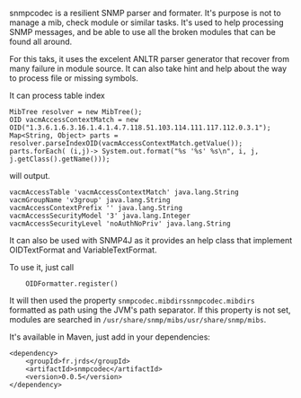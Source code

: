 snmpcodec is a resilient SNMP parser and formater. It's purpose is not to manage a mib, check module or similar tasks. It's used to help processing SNMP messages, and be able to use all the broken modules that can be found all around.

For this taks, it uses the excelent ANLTR parser generator that recover from many failure in module source. It can also take hint and help about the way to process file or missing symbols.

It can process table index

    MibTree resolver = new MibTree();
    OID vacmAccessContextMatch = new OID("1.3.6.1.6.3.16.1.4.1.4.7.118.51.103.114.111.117.112.0.3.1");
    Map<String, Object> parts = resolver.parseIndexOID(vacmAccessContextMatch.getValue());
    parts.forEach( (i,j)-> System.out.format("%s '%s' %s\n", i, j, j.getClass().getName()));

will output.

    vacmAccessTable 'vacmAccessContextMatch' java.lang.String
    vacmGroupName 'v3group' java.lang.String
    vacmAccessContextPrefix '' java.lang.String
    vacmAccessSecurityModel '3' java.lang.Integer
    vacmAccessSecurityLevel 'noAuthNoPriv' java.lang.String


It can also be used with SNMP4J as it provides an help class that implement OIDTextFormat and VariableTextFormat.

To use it, just call

        OIDFormatter.register()

It will then used the property `snmpcodec.mibdirssnmpcodec.mibdirs` formatted as path using the JVM's path separator. If this property is not set, modules
are searched in `/usr/share/snmp/mibs/usr/share/snmp/mibs`.

It's available in Maven, just add in your dependencies:

```
<dependency>
    <groupId>fr.jrds</groupId>
    <artifactId>snmpcodec</artifactId>
    <version>0.0.5</version>
</dependency>
```
